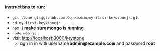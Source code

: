 #### instructions to run:
- `git clone git@github.com:Cspeisman/my-first-keystonejs.git`
- `cd my-first-keystonejs`
- `npm i`
__make sure mongo is running__
- `node web.js`
- visit [http://localhost:3000/keystone](http://localhost:3000/keystone)
    - sign in in with username __admin@example.com__ and password __root__

